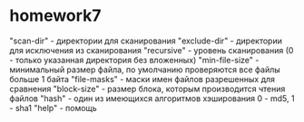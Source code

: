 # homework7

"scan-dir" - директории для сканирования 
"exclude-dir" - директории для исключения из сканирования
"recursive" - уровень сканирования (0 - только указанная директория без вложенных)
"min-file-size" - минимальный размер файла, по умолчанию проверяются все файлы
больше 1 байта
"file-masks" -  маски имен файлов разрешенных для сравнения
"block-size" - размер блока, которым производится чтения файлов
"hash" - один из имеющихся алгоритмов хэширования 0 - md5, 1 - sha1
"help" - помощь
